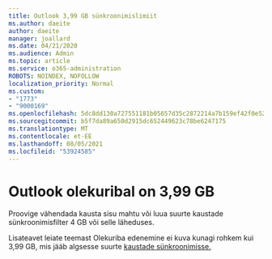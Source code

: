 ```yaml
---
title: Outlook 3,99 GB sünkroonimislimiit
ms.author: daeite
author: daeite
manager: joallard
ms.date: 04/21/2020
ms.audience: Admin
ms.topic: article
ms.service: o365-administration
ROBOTS: NOINDEX, NOFOLLOW
localization_priority: Normal
ms.custom:
- "1773"
- "9000169"
ms.openlocfilehash: 5dc8dd130a727551181b05657d35c2872214a7b159ef42f0e52d8464fc38967b
ms.sourcegitcommit: b5f7da89a650d2915dc652449623c78be6247175
ms.translationtype: MT
ms.contentlocale: et-EE
ms.lasthandoff: 08/05/2021
ms.locfileid: "53924585"
---
```

# <a name="outlook-sync-status-bar-remains-at-399-gb"></a>Outlook olekuribal on 3,99 GB

Proovige vähendada kausta sisu mahtu või luua suurte kaustade sünkroonimisfilter 4 GB või selle läheduses.

Lisateavet leiate teemast Olekuriba edenemine ei kuva kunagi rohkem kui 3,99 GB, mis jääb algsesse suurte [kaustade sünkroonimisse.](https://support.microsoft.com/help/2738323/status-bar-progress-never-shows-more-than-3-99-gb-remaining-on-initial)
